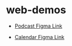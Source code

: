 # web-demos

- [Podcast Figma Link](https://www.figma.com/file/ejgx4srEWGGHdlp7T7Ne86/Podcast-UI?type=design&node-id=5%3A10&mode=design&t=yaBDXUHQ4gI8hnO5-1)

- [Calendar Figma Link](https://www.figma.com/file/1PvXwuOR2f9HUkjkZNN8pG/Calendar-App?type=design&node-id=0%3A1&mode=design&t=aDh6jJqSqVU953FZ-1)
